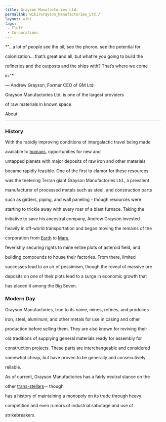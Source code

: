 ```yaml
---
title: Grayson Manufactories Ltd.
permalink: wiki/Grayson_Manufactories_Ltd./
layout: wiki
tags:
 - Fluff
 - Corporations
---
```


*"...a lot of people see the oil, see the phoron, see the potential for
colonization... that’s great and all, but what’re you going to build the
refineries and the outposts and the ships with? That’s where we come
in."*  
— Andrew Grayson, Former CEO of GM Ltd.

<onlyinclude>Grayson Manufactories Ltd. is one of the largest providers
of raw materials in known space.</onlyinclude>

About
-----

### History

With the rapidly improving conditions of intergalactic travel being made
available to [humans](human "wikilink"), opportunities for new and
untapped planets with major deposits of raw iron and other materials
became rapidly feasible. One of the first to clamor for these resources
was the teetering Terran giant Grayson Manufactories Ltd., a prevalent
manufacturer of processed metals such as steel, and construction parts
such as girders, piping, and wall paneling - though resources were
starting to trickle away with every roar of a blast furnace. Taking the
initiative to save his ancestral company, Andrew Grayson invested
heavily in off-world transportation and began moving the remains of the
corporation from [Earth](/wiki/Earth "wikilink") to [Mars](Mars "wikilink"),
feverishly securing rights to mine entire plots of asteroid field, and
building compounds to house their factories. From there, limited
successes lead to an air of pessimism, though the reveal of massive ore
deposits on one of their plots lead to a surge in economic growth that
has placed it among the Big Seven.

### Modern Day

Grayson Manufactories, true to its name, mines, refines, and produces
iron, steel, aluminum, and other metals for use in casing and other
production before selling them. They are also known for reviving their
old traditions of supplying general materials ready for assembly for
construction projects. These parts are interchangeable and considered
somewhat cheap, but have proven to be generally and consecutively
reliable.

As of current, Grayson Manufactories has a fairly neutral stance on the
other [trans-stellars](/wiki/Trans-Stellar_Corporations "wikilink")-- though
has a history of maintaining a monopoly on its trade through heavy
competition and even rumors of industrial sabotage and use of
strikebreakers.
